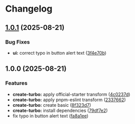 # Changelog

## [1.0.1](https://github.com/amondnet/my-turborepo/compare/v1.0.0...v1.0.1) (2025-08-21)


### Bug Fixes

* **ui:** correct typo in button alert text ([3f4e70b](https://github.com/amondnet/my-turborepo/commit/3f4e70b4d79c599cd25152b5ecf702e3aaf7dc04))

## 1.0.0 (2025-08-21)


### Features

* **create-turbo:** apply official-starter transform ([4c0237d](https://github.com/amondnet/my-turborepo/commit/4c0237dfae842ae7272e42bca6bf942a182d8875))
* **create-turbo:** apply pnpm-eslint transform ([2337662](https://github.com/amondnet/my-turborepo/commit/233766247b01059d9affd7d13efc245c9d314058))
* **create-turbo:** create basic ([8f323d7](https://github.com/amondnet/my-turborepo/commit/8f323d7e304e5c6455bd903b8f37df6e964da849))
* **create-turbo:** install dependencies ([79df7e2](https://github.com/amondnet/my-turborepo/commit/79df7e22d16477d322b5d254bc36248acc97f31b))
* fix typo in button alert text ([fa8a1ee](https://github.com/amondnet/my-turborepo/commit/fa8a1eef27677b5ed6a869224dadad6bfd5a3973))
